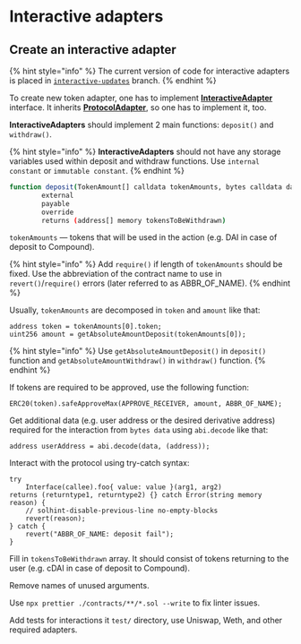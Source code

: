 # Interactive adapters

## Create an interactive adapter

{% hint style="info" %}
The current version of code for interactive adapters is placed in [`interactive-updates`](https://github.com/zeriontech/defi-sdk/tree/interactive-updates) branch.
{% endhint %}

To create new token adapter, one has to implement [**InteractiveAdapter**](https://github.com/zeriontech/defi-sdk/blob/interactive-updates/contracts/interactiveAdapters/InteractiveAdapter.sol) interface. It inherits [**ProtocolAdapter**](https://app.gitbook.com/@evgeth/s/defi-sdk/~/drafts/-MRuKVgmu99bSeNK6G7Y/smart-contracts/adding-your-adapters/read-only-adapters/@drafts), so one has to implement it, too.

**InteractiveAdapters** should implement 2 main functions: `deposit()` and `withdraw()`.

{% hint style="info" %}
**InteractiveAdapters** should not have any storage variables used within deposit and withdraw functions. Use `internal constant` or `immutable constant`.
{% endhint %}

```bash
function deposit(TokenAmount[] calldata tokenAmounts, bytes calldata data)
		external
		payable
		override
		returns (address[] memory tokensToBeWithdrawn)
```

`tokenAmounts` — tokens that will be used in the action \(e.g. DAI in case of deposit to Compound\).

{% hint style="info" %}
Add `require()` if length of `tokenAmounts` should be fixed. Use the abbreviation of the contract name to use in `revert()`/`require()` errors \(later referred to as ABBR\_OF\_NAME\).
{% endhint %}

Usually, `tokenAmounts` are decomposed in `token` and `amount` like that:

```text
address token = tokenAmounts[0].token;
uint256 amount = getAbsoluteAmountDeposit(tokenAmounts[0]);
```

{% hint style="info" %}
Use `getAbsoluteAmountDeposit()` in `deposit()` function and `getAbsoluteAmountWithdraw()` in `withdraw()` function.
{% endhint %}

If tokens are required to be approved, use the following function:

```text
ERC20(token).safeApproveMax(APPROVE_RECEIVER, amount, ABBR_OF_NAME);
```

Get additional data \(e.g. user address or the desired derivative address\) required for the interaction from `bytes data` using `abi.decode` like that:

```text
address userAddress = abi.decode(data, (address));
```

Interact with the protocol using try-catch syntax:

```text
try
    Interface(callee).foo{ value: value }(arg1, arg2)
returns (returntype1, returntype2) {} catch Error(string memory reason) {
    // solhint-disable-previous-line no-empty-blocks
    revert(reason);
} catch {
    revert("ABBR_OF_NAME: deposit fail");
}
```

Fill in `tokensToBeWithdrawn` array. It should consist of tokens returning to the user \(e.g. cDAI in case of deposit to Compound\).

Remove names of unused arguments.

Use `npx prettier ./contracts/**/*.sol --write` to fix linter issues.

Add tests for interactions it `test/` directory, use Uniswap, Weth, and other required adapters.



